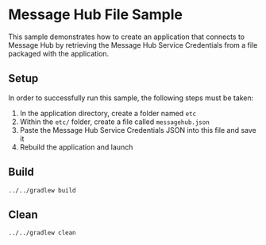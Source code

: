 # Message Hub File Sample

This sample demonstrates how to create an application that connects to Message Hub by retrieving the Message Hub Service Credentials from a file packaged with the application. 

## Setup
In order to successfully run this sample, the following steps must be taken:

 1. In the application directory, create a folder named `etc`
 2. Within the `etc/` folder, create a file called `messagehub.json`
 3. Paste the Message Hub Service Credentials JSON into this file and save it
 4. Rebuild the application and launch

 ## Build

 ```
../../gradlew build
 ```

 ## Clean

 ```
../../gradlew clean
 ```
